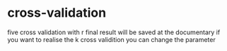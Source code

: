 # cross-validation
five cross validation with r
final result will be saved at the documentary 
if you want to realise the k cross validition
you can change the parameter
